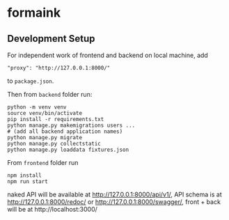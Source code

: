 # formaink

## Development Setup

For independent work of frontend and backend on local machine, add 

```
"proxy": "http://127.0.0.1:8000/"
```

to ```package.json```. 

Then from ```backend``` folder run:

```
python -m venv venv
source venv/bin/activate
pip install -r requirements.txt
python manage.py makemigrations users ... 
# (add all backend application names)
python manage.py migrate
python manage.py collectstatic
python manage.py loaddata fixtures.json
```
From ```frontend``` folder run 

```
npm install
npm run start
```

naked API will be available at http://127.0.0.1:8000/api/v1/,
API schema is at http://127.0.0.1:8000/redoc/ or http://127.0.0.1:8000/swagger/,
front + back will be at http://localhost:3000/